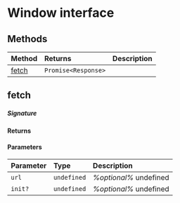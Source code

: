 # Window interface








## Methods

| Method	   |  Returns	| Description|
|:-------------|:-------|:-----------|
|[fetch](#fetch)      | ` Promise<Response> `|  |



## fetch



##### Signature

#### Returns

#### Parameters


| Parameter	   | Type    | Description |
|:-------------|:---------------|:------------|
| `url `    | `undefined` | _%optional%_ undefined |
| `init? `    | `undefined` | _%optional%_ undefined |

